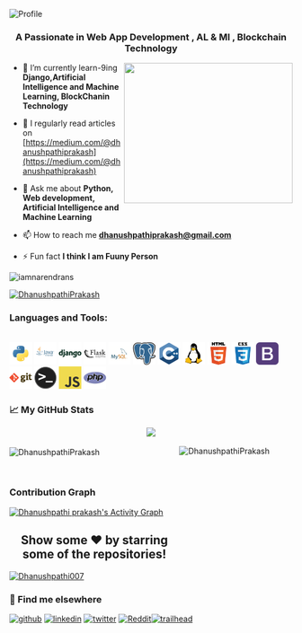 ![Profile](https://user-images.githubusercontent.com/78605418/147478589-8552cba9-bc5a-48de-8810-757571829b09.png)

<h3 align="center">A Passionate in Web App Development , AL & Ml , Blockchain Technology</h3>

<img align="right" src="https://cdn.dribbble.com/users/1928646/screenshots/5781055/support.gif" width="300" height="250" />


- 🌱 I’m currently learn-9ing **Django,Artificial Intelligence and Machine Learning, BlockChanin Technology**

- 📝 I regularly read articles on [https://medium.com/@dhanushpathiprakash](https://medium.com/@dhanushpathiprakash)

- 💬 Ask me about **Python, Web development, Artificial Intelligence and Machine Learning**

- 📫 How to reach me **dhanushpathiprakash@gmail.com**

- ⚡ Fun fact **I think I am Fuuny Person**

<p align="left"> <img src="https://komarev.com/ghpvc/?username=iamnarendrans&label=Profile%20views&color=0e75b6&style=flat" alt="iamnarendrans" /> </p>

<p align="left"> <a href="https://github.com/ryo-ma/github-profile-trophy"><img src="https://github-profile-trophy.vercel.app/?username=DhanushpathiPrakash" alt="DhanushpathiPrakash" /></a> </p>

 


<h3 align="left">Languages and Tools:</h3>
<br>
<code><img height="40" src="https://raw.githubusercontent.com/github/explore/80688e429a7d4ef2fca1e82350fe8e3517d3494d/topics/python/python.png"></code>
<code><img height="40" src="https://raw.githubusercontent.com/github/explore/80688e429a7d4ef2fca1e82350fe8e3517d3494d/topics/java/java.png"></code>
<code><img height="40" src="https://raw.githubusercontent.com/github/explore/80688e429a7d4ef2fca1e82350fe8e3517d3494d/topics/django/django.png"></code>
<code><img height="40" src="https://raw.githubusercontent.com/github/explore/80688e429a7d4ef2fca1e82350fe8e3517d3494d/topics/flask/flask.png"></code>
<code><img height="40" src="https://raw.githubusercontent.com/github/explore/80688e429a7d4ef2fca1e82350fe8e3517d3494d/topics/mysql/mysql.png"></code>
<code><img height="40" src="https://raw.githubusercontent.com/github/explore/80688e429a7d4ef2fca1e82350fe8e3517d3494d/topics/postgresql/postgresql.png"></code>
<code><img height="40" src="https://raw.githubusercontent.com/github/explore/80688e429a7d4ef2fca1e82350fe8e3517d3494d/topics/cpp/cpp.png"></code>
<code><img height="40" src="https://raw.githubusercontent.com/github/explore/80688e429a7d4ef2fca1e82350fe8e3517d3494d/topics/linux/linux.png"/></code>
<code><img height = "40" src ="https://raw.githubusercontent.com/github/explore/80688e429a7d4ef2fca1e82350fe8e3517d3494d/topics/html/html.png"></code>
<code><img height = "40" src ="https://raw.githubusercontent.com/github/explore/80688e429a7d4ef2fca1e82350fe8e3517d3494d/topics/css/css.png"></code>
<code><img height = "40" src ="https://raw.githubusercontent.com/github/explore/80688e429a7d4ef2fca1e82350fe8e3517d3494d/topics/bootstrap/bootstrap.png"></code>
<code><img height="40" src="https://raw.githubusercontent.com/github/explore/80688e429a7d4ef2fca1e82350fe8e3517d3494d/topics/git/git.png"></code>
<code><img height="40" src="https://raw.githubusercontent.com/github/explore/80688e429a7d4ef2fca1e82350fe8e3517d3494d/topics/terminal/terminal.png"></code>
<code><img height="40" src="https://raw.githubusercontent.com/github/explore/80688e429a7d4ef2fca1e82350fe8e3517d3494d/topics/javascript/javascript.png"></code>
<code><img height="40" src="https://raw.githubusercontent.com/github/explore/80688e429a7d4ef2fca1e82350fe8e3517d3494d/topics/php/php.png"></code>




### 📈 My GitHub Stats

<p align="center"> <img src="https://github-readme-stats.vercel.app/api?username=DhanushpathiPrakash&show_icons=true&theme=tokyonight&count_private=true&include_all_commits=true" />

<p><img align="right"width="40%" height="200"src="https://github-readme-stats.vercel.app/api/top-langs?username=DhanushpathiPrakash&show_icons=true&locale=en&layout=compact&theme=tokyonight" alt="DhanushpathiPrakash" /></p> 
<p><img align="center" width="48%" height="200" src="https://github-readme-streak-stats.herokuapp.com/?user=DhanushpathiPrakash&theme=tokyonight" alt="DhanushpathiPrakash" /></p>


</br>

### Contribution Graph
<a href=""><img alt="Dhanushpathi prakash's Activity Graph" src="https://activity-graph.herokuapp.com/graph?username=DhanushpathiPrakash&bg_color=1F222E&color=ffffff&line=f08c2d&point=444040&area=true&hide_border=true" /></a>

<div align="center">

## Show some ❤️ by starring some of the repositories!
</div>




<p align="left"> <a href="https://twitter.com/@Dhanushpathi007
" target="blank"><img src="https://img.shields.io/twitter/follow/Dhanushpathi007?logo=twitter&style=for-the-badge" alt="Dhanushpathi007" /></a> </p>


### 📢 Find me elsewhere

[<img src='https://cdn.jsdelivr.net/npm/simple-icons@3.0.1/icons/github.svg' alt='github' height='40'>](https://github.com/DhanushpathiPrakash)  [<img src='https://cdn.jsdelivr.net/npm/simple-icons@3.0.1/icons/linkedin.svg' alt='linkedin' height='40'>](https://www.linkedin.com/in/dhanushpathi-prakash-9296b71a1/) [<img src='https://cdn.jsdelivr.net/npm/simple-icons@3.0.1/icons/twitter.svg' alt='twitter' height='40'>](https://twitter.com/Dhanushpathi007)   [<img src='https://cdn.jsdelivr.net/npm/simple-icons@3.0.1/icons/reddit.svg' alt='Reddit' height='40'>](https://www.reddit.com/user/Dhanushpathi_Prakash)[<img 
src='https://user-images.githubusercontent.com/78605418/147490813-3476bc4d-3ac6-4be1-8d83-ceeb509b21c0.png' alt='trailhead' height='40'>](https://www.trailblazer.me/id/dhanushpathi)
